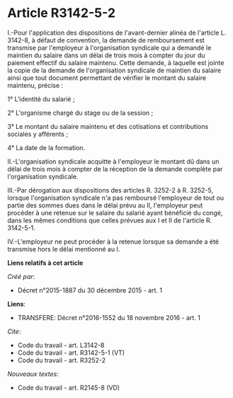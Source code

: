 # Article R3142-5-2

I.-Pour l'application des dispositions de l'avant-dernier alinéa de l'article L. 3142-8, à défaut de convention, la demande
de remboursement est transmise par l'employeur à l'organisation syndicale qui a demandé le maintien du salaire dans un délai
de trois mois à compter du jour du paiement effectif du salaire maintenu. Cette demande, à laquelle est jointe la copie de la
demande de l'organisation syndicale de maintien du salaire ainsi que tout document permettant de vérifier le montant du
salaire maintenu, précise : 

1° L'identité du salarié ; 

2° L'organisme chargé du stage ou de la session ; 

3° Le montant du salaire maintenu et des cotisations et contributions sociales y afférents ; 

4° La date de la formation. 

II.-L'organisation syndicale acquitte à l'employeur le montant dû dans un délai de trois mois à compter de la réception de la
demande complète par l'organisation syndicale. 

III.-Par dérogation aux dispositions des articles R. 3252-2 à R. 3252-5, lorsque l'organisation syndicale n'a pas remboursé
l'employeur de tout ou partie des sommes dues dans le délai prévu au II, l'employeur peut procéder à une retenue sur le
salaire du salarié ayant bénéficié du congé, dans les mêmes conditions que celles prévues aux I et II de l'article R.
3142-5-1.

IV.-L'employeur ne peut procéder à la retenue lorsque sa demande a été transmise hors le délai mentionné au I.

**Liens relatifs à cet article**

_Créé par_:

  - Décret n°2015-1887 du 30 décembre 2015 - art. 1

**Liens**:

  - TRANSFERE: Décret n°2016-1552 du 18 novembre 2016 - art. 1

_Cite_:

  - Code du travail - art. L3142-8
  - Code du travail - art. R3142-5-1 (VT)
  - Code du travail - art. R3252-2

_Nouveaux textes_:

  - Code du travail - art. R2145-8 (VD)
